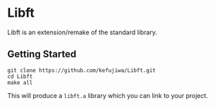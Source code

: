 # Libft

Libft is an extension/remake of the standard library.

## Getting Started

```
git clone https://github.com/kefujiwa/Libft.git
cd Libft
make all
```

This will produce a `libft.a` library which you can link to your project.
